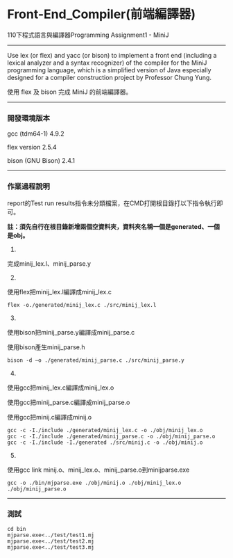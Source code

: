 # Front-End_Compiler(前端編譯器)

110下程式語言與編譯器Programming Assignment1 - MiniJ
 
---

Use lex (or flex) and yacc (or bison) to implement a front end (including a lexical analyzer and a syntax recognizer) of the compiler for the MiniJ programming language, which is a simplified version of Java especially designed for a compiler construction project by Professor Chung Yung.

使用 flex 及 bison 完成 MiniJ 的前端編譯器。

---

### 開發環境版本

gcc (tdm64-1) 4.9.2

flex version 2.5.4

bison (GNU Bison) 2.4.1

---

### 作業過程說明

report的Test run results指令未分類檔案，在CMD打開根目錄打以下指令執行即可。

**註：須先自行在根目錄新增兩個空資料夾，資料夾名稱一個是generated、一個是obj。**

1.
完成minij_lex.l、minij_parse.y

2.
使用flex把minij_lex.l編譯成minij_lex.c
```
flex -o./generated/minij_lex.c ./src/minij_lex.l
```

3.
使用bison把minij_parse.y編譯成minij_parse.c

使用bison產生minij_parse.h
```
bison -d –o ./generated/minij_parse.c ./src/minij_parse.y
```

4.
使用gcc把minij_lex.c編譯成minij_lex.o

使用gcc把minij_parse.c編譯成minij_parse.o

使用gcc把minij.c編譯成minij.o
```
gcc -c -I./include ./generated/minij_lex.c -o ./obj/minij_lex.o
gcc -c -I./include ./generated/minij_parse.c -o ./obj/minij_parse.o
gcc -c -I./include -I./generated ./src/minij.c -o ./obj/minij.o
```

5.
使用gcc link minij.o、minij_lex.o、minij_parse.o到minijparse.exe
```
gcc -o ./bin/mjparse.exe ./obj/minij.o ./obj/minij_lex.o ./obj/minij_parse.o
```

---

### 測試

```
cd bin
mjparse.exe<../test/test1.mj
mjparse.exe<../test/test2.mj
mjparse.exe<../test/test3.mj
```
